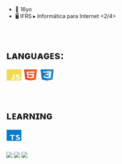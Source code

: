 - 🎉 16yo
- 🖥️ IFRS ▸ Informática para Internet <2/4>

<div style="display: inline_block"><br>
  <h1>ʟᴀɴɢᴜᴀɢᴇs:</h1>
  <img align="center" alt="Gray-Js" height="30" width="40" src="https://raw.githubusercontent.com/devicons/devicon/master/icons/javascript/javascript-plain.svg">
  <img align="center" alt="Gray-HTML" height="30" width="40" src="https://raw.githubusercontent.com/devicons/devicon/master/icons/html5/html5-original.svg">
  <img align="center" alt="Gray-CSS" height="30" width="40" src="https://raw.githubusercontent.com/devicons/devicon/master/icons/css3/css3-original.svg">
</div>

<br>
<br>

<div>
  <h1>ʟᴇᴀʀɴɪɴɢ</h1>
  <img align="center" alt="Gray-Ts" height="30" width="40" src="https://raw.githubusercontent.com/devicons/devicon/master/icons/typescript/typescript-plain.svg">

  
##

<div>
  <a href="https://instagram.com/graxyzr" target="_blank"><img src="https://img.shields.io/badge/-Instagram-%23E4405F?style=for-the-badge&logo=instagram&logoColor=white" target="_blank"></a>
 	<a href="https://www.twitch.tv/graxyzr" target="_blank"><img src="https://img.shields.io/badge/Twitch-9146FF?style=for-the-badge&logo=twitch&logoColor=white" target="_blank"></a>
  <a href="https://twitter.com/Graxyzr" target="_blank"><img src="https://img.shields.io/badge/Twitter-1DA1F2?style=for-the-badge&logo=twitter&logoColor=white" target="_blank"></a>
  </div>
